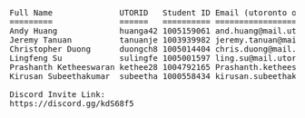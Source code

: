 <pre>Full Name              UTORID   Student ID Email (utoronto only)                    Best way to contact  
=========              ======   ========== ====================                     ===================  
Andy Huang             huanga42 1005159061 and.huang@mail.utoronto.ca               Yunuki#7087@discord  
Jeremy Tanuan          tanuanje 1003939982 jeremy.tanuan@mail.utoronto.ca           Separate Entity#2719@discord  
Christopher Duong      duongch8 1005014404 chris.duong@mail.utoronto.ca             Chrispy Chicken#8324@discord  
Lingfeng Su            sulingfe 1005001597 ling.su@mail.utoronto.ca                 flyingzambie#2345@discord  
Prashanth Ketheeswaran kethee28 1004792165 Prashanth.ketheeswaran@mail.utoronto.ca  Yonder#6139@discord  
Kirusan Subeethakumar  subeetha 1000558434 kirusan.subeethakumar@mail.utoronto.ca   Milk#5134@discord  

Discord Invite Link:  
https://discord.gg/kdS68f5
</pre>
